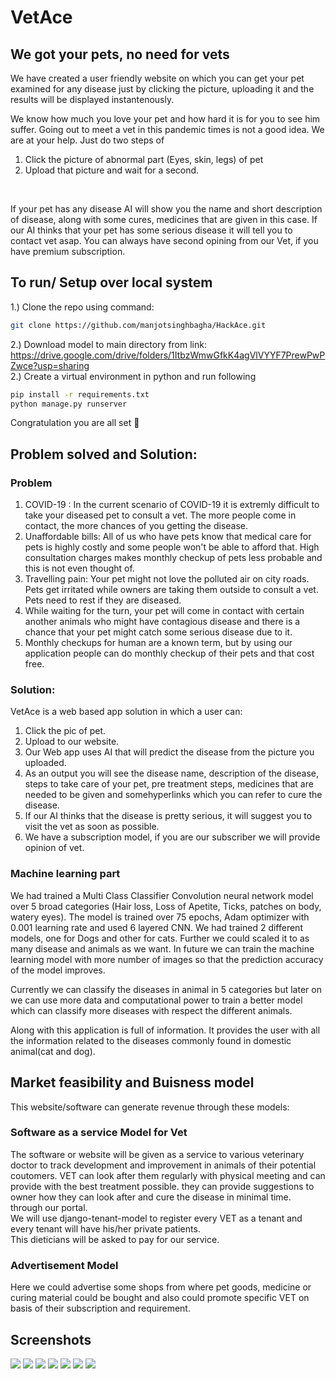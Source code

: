 # VetAce
## We got your pets, no need for vets

We have created a user friendly website on which you can get your pet examined for any disease just by clicking the picture, uploading it and the results will be displayed instantenously.

We know how much you love your pet and how hard it is for you to see him suffer. Going out to meet a vet in this pandemic times is not a good idea. We are at your help. Just do two steps of 
<br>
1) Click the picture of abnormal part (Eyes, skin, legs) of pet
2) Upload that picture and wait for a second.
<br>

If your pet has any disease AI will show you the name and short description of disease, along with some cures, medicines that are given in this case. If our AI thinks that your pet has some serious disease it will tell you to contact vet asap. You can always have second opining from our Vet, if you have premium subscription.


## To run/ Setup over local system 
1.) Clone the repo using command:
```bash
git clone https://github.com/manjotsinghbagha/HackAce.git
```
2.) Download model to main directory from link: https://drive.google.com/drive/folders/1ItbzWmwGfkK4agVlVYYF7PrewPwPZwce?usp=sharing                                    
2.) Create a virtual environment in python and run following
```bash
pip install -r requirements.txt
python manage.py runserver
```
Congratulation you are all set :partying_face:

## Problem solved and Solution:

### Problem

1) COVID-19 : In the current scenario of COVID-19 it is extremly difficult to take your diseased pet to consult a vet. The more people come in contact, the more chances of you getting the disease. 
2) Unaffordable bills: All of us who have pets know that medical care for pets is highly costly and some people won't be able to afford that. High consultation charges makes monthly checkup of pets less probable and this is not even thought of.
3) Travelling pain: Your pet might not love the polluted air on city roads. Pets get irritated while owners are taking them outside to consult a vet. Pets need to rest if they are diseased.
4) While waiting for the turn, your pet will come in contact with certain another animals who might have  contagious disease and there is a chance that your pet might catch some serious disease due to it.
5) Monthly checkups for human are a known term, but by using our application people can do monthly checkup of their pets and that cost free.


### Solution:

VetAce is a web based app solution in which a user can:  
  1) Click the pic of pet.
  2) Upload to our website.  
  3) Our Web app uses AI that will predict the disease from the picture you uploaded.  
  4) As an output you will see the disease name, description of the disease, steps to take care of your pet, pre treatment steps, medicines that are needed to be given and somehyperlinks which you can refer to cure the disease.   
  5) If our AI thinks that the disease is pretty serious, it will suggest you to visit the vet as soon as possible.
  6) We have a subscription model, if you are our subscriber we will provide opinion of vet. 
 


### Machine learning part

We had trained a Multi Class Classifier Convolution neural network model over 5 broad categories (Hair loss, Loss of Apetite, Ticks, patches on body, watery eyes).  The model is trained over 75 epochs, Adam optimizer with 0.001 learning rate and used 6 layered CNN. We had trained 2 different models, one for Dogs and other for cats. Further we could scaled it to as many disease and animals as we want. In future we can train the machine learning model with more number of images so that the prediction accuracy of the model improves.  

Currently we can classify the diseases in animal in 5 categories but later on we can use more data and computational power to train a better model which can
classify more diseases with respect the different animals.  

Along with this application is full of information. It provides the user with all the information related to the diseases commonly found in domestic animal(cat and dog).  


## Market feasibility and Buisness model
This website/software can generate revenue through these models:

### Software as a service Model for Vet
The software or website will be given as a service to various veterinary doctor to track development and improvement in animals of their potential coutomers.
VET can look after them regularly with physical meeting and can provide with the best treatment possible. they can provide suggestions to owner how they can look after and cure the disease in minimal time. through our portal.  
We will use django-tenant-model to register every VET as a tenant and every tenant will have his/her private patients.  
This dieticians will be asked to pay for our service.

### Advertisement Model
Here we could advertise some shops from where pet goods, medicine or curing material could be bought and also could promote specific VET on basis of their subscription and requirement.



## Screenshots
<div display=table; clear=both class="row">
<img src="final-pics/cbs-1.jpg">
<img src="final-pics/cbs-2.jpg">
<img src="final-pics/cbs-3.jpg">
<img src="final-pics/cbs-7.jpg">
<img src="final-pics/cbs-4.jpg">
<img src="final-pics/cbs-5.jpg">
<img src="final-pics/cbs-6.jpg">

</div>



